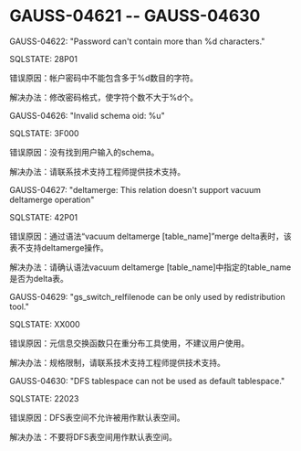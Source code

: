 # GAUSS-04621 -- GAUSS-04630<a name="ZH-CN_TOPIC_0302073626"></a>

GAUSS-04622: "Password can't contain more than %d characters."

SQLSTATE: 28P01

错误原因：帐户密码中不能包含多于%d数目的字符。

解决办法：修改密码格式，使字符个数不大于%d个。

GAUSS-04626: "Invalid schema oid: %u"

SQLSTATE: 3F000

错误原因：没有找到用户输入的schema。

解决办法：请联系技术支持工程师提供技术支持。

GAUSS-04627: "deltamerge: This relation doesn't support vacuum deltamerge operation"

SQLSTATE: 42P01

错误原因：通过语法“vacuum deltamerge \[table\_name\]”merge delta表时，该表不支持deltamerge操作。

解决办法：请确认语法vacuum deltamerge \[table\_name\]中指定的table\_name是否为delta表。

GAUSS-04629: "gs\_switch\_relfilenode can be only used by redistribution tool."

SQLSTATE: XX000

错误原因：元信息交换函数只在重分布工具使用，不建议用户使用。

解决办法：规格限制，请联系技术支持工程师提供技术支持。

GAUSS-04630: "DFS tablespace can not be used as default tablespace."

SQLSTATE: 22023

错误原因：DFS表空间不允许被用作默认表空间。

解决办法：不要将DFS表空间用作默认表空间。

